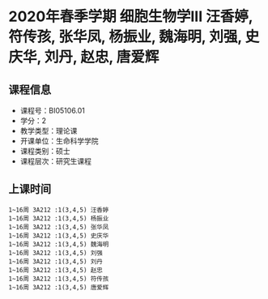 # 2020年春季学期 细胞生物学III 汪香婷, 符传孩, 张华凤, 杨振业, 魏海明, 刘强, 史庆华, 刘丹, 赵忠, 唐爱辉






## 课程信息

- 课程号：BI05106.01
- 学分：2
- 教学类型：理论课
- 开课单位：生命科学学院
- 课程类别：硕士
- 课程层次：研究生课程

## 上课时间

```
1~16周 3A212 :1(3,4,5) 汪香婷
1~16周 3A212 :1(3,4,5) 杨振业
1~16周 3A212 :1(3,4,5) 张华凤
1~16周 3A212 :1(3,4,5) 史庆华
1~16周 3A212 :1(3,4,5) 魏海明
1~16周 3A212 :1(3,4,5) 刘强
1~16周 3A212 :1(3,4,5) 刘丹
1~16周 3A212 :1(3,4,5) 赵忠
1~16周 3A212 :1(3,4,5) 符传孩
1~16周 3A212 :1(3,4,5) 唐爱辉
```


